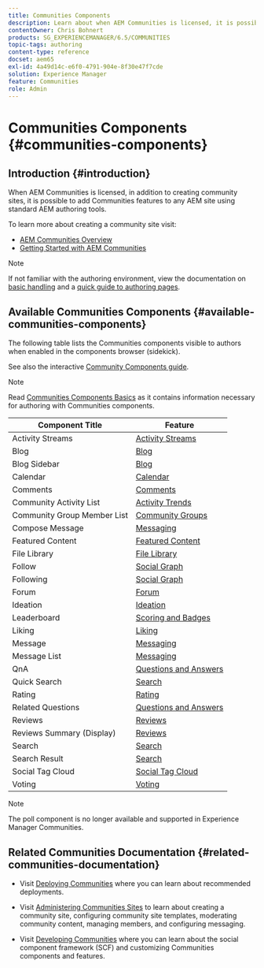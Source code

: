 ```yaml
---
title: Communities Components
description: Learn about when AEM Communities is licensed, it is possible to add Communities features to any AEM site using standard AEM authoring tools.
contentOwner: Chris Bohnert
products: SG_EXPERIENCEMANAGER/6.5/COMMUNITIES
topic-tags: authoring
content-type: reference
docset: aem65
exl-id: 4a49d14c-e6f0-4791-904e-8f30e47f7cde
solution: Experience Manager
feature: Communities
role: Admin
---
```

# Communities Components {#communities-components}

## Introduction {#introduction}

When AEM Communities is licensed, in addition to creating community sites, it is possible to add Communities features to any AEM site using standard AEM authoring tools.

To learn more about creating a community site visit:

* [AEM Communities Overview](/help/communities/overview.md)
* [Getting Started with AEM Communities](/help/communities/getting-started.md)

>[!NOTE]
>
>If not familiar with the authoring environment, view the documentation on [basic handling](/help/sites-authoring/basic-handling.md) and a [quick guide to authoring pages](/help/sites-authoring/qg-page-authoring.md).

## Available Communities Components {#available-communities-components}

The following table lists the Communities components visible to authors when enabled in the components browser (sidekick).

See also the interactive [Community Components guide](/help/communities/components-guide.md).

>[!NOTE]
>
>Read [Communities Components Basics](/help/communities/basics.md) as it contains information necessary for authoring with Communities components.

| **Component Title** |**Feature** |
|---|---|
| Activity Streams | [Activity Streams](/help/communities/activities.md) |
| Blog | [Blog](/help/communities/blog-feature.md) |
| Blog Sidebar | [Blog](/help/communities/blog-feature.md) |
| Calendar | [Calendar](/help/communities/calendar.md) |
| Comments | [Comments](/help/communities/comments.md) |
| Community Activity List | [Activity Trends](/help/communities/trends.md) |
| Community Group Member List | [Community Groups](/help/communities/creating-groups.md) |
| Compose Message | [Messaging](/help/communities/configure-messaging.md) |
| Featured Content | [Featured Content](/help/communities/featured.md) |
| File Library | [File Library](/help/communities/file-library.md) |
| Follow | [Social Graph](/help/communities/socialgraph.md) |
| Following | [Social Graph](/help/communities/socialgraph.md) |
| Forum | [Forum](/help/communities/forum.md) |
| Ideation | [Ideation](/help/communities/ideation-feature.md) |
| Leaderboard | [Scoring and Badges](/help/communities/enabling-leaderboard.md) |
| Liking | [Liking](/help/communities/liking.md) |
| Message | [Messaging](/help/communities/configure-messaging.md) |
| Message List | [Messaging](/help/communities/configure-messaging.md) |
| QnA | [Questions and Answers](/help/communities/working-with-qna.md) |
| Quick Search | [Search](/help/communities/search.md) |
| Rating | [Rating](/help/communities/rating.md) |
| Related Questions | [Questions and Answers](/help/communities/working-with-qna.md) |
| Reviews | [Reviews](/help/communities/reviews.md) |
| Reviews Summary (Display) | [Reviews](/help/communities/reviews.md) |
| Search | [Search](/help/communities/search.md) |
| Search Result | [Search](/help/communities/search.md) |
| Social Tag Cloud | [Social Tag Cloud](/help/communities/tagcloud.md) |
| Voting | [Voting](/help/communities/voting.md) |

>[!NOTE]
>
>The poll component is no longer available and supported in Experience Manager Communities.

## Related Communities Documentation {#related-communities-documentation}

* Visit [Deploying Communities](/help/communities/deploy-communities.md) where you can learn about recommended deployments.

* Visit [Administering Communities Sites](/help/communities/administer-landing.md) to learn about creating a community site, configuring community site templates, moderating community content, managing members, and configuring messaging.

* Visit [Developing Communities](/help/communities/communities.md) where you can learn about the social component framework (SCF) and customizing Communities components and features.
